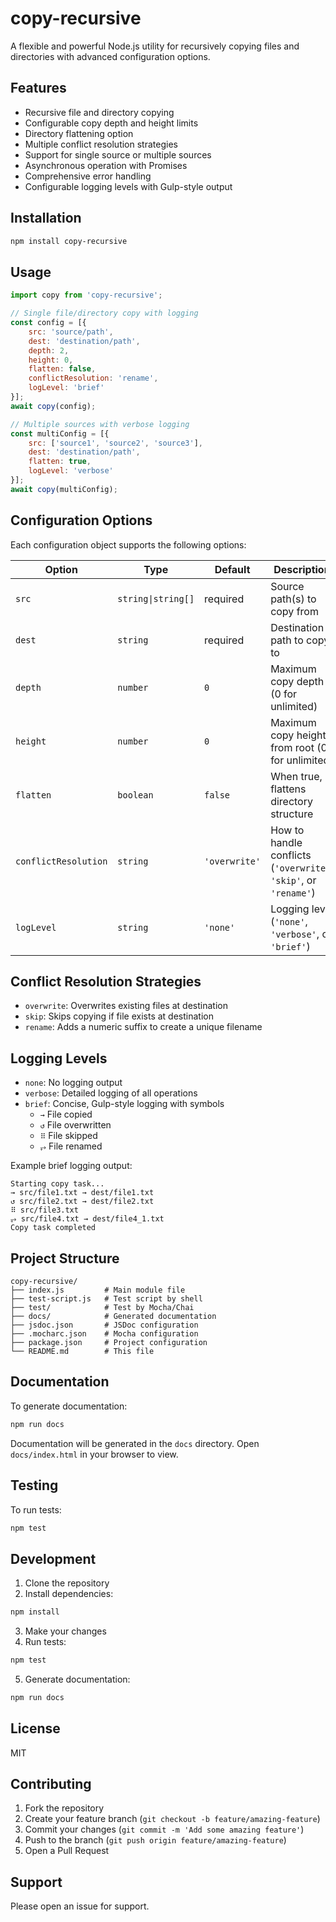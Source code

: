 # copy-recursive
A flexible and powerful Node.js utility for recursively copying files and directories with advanced configuration options.

## Features
- Recursive file and directory copying
- Configurable copy depth and height limits
- Directory flattening option
- Multiple conflict resolution strategies
- Support for single source or multiple sources
- Asynchronous operation with Promises
- Comprehensive error handling
- Configurable logging levels with Gulp-style output

## Installation
```bash
npm install copy-recursive
```

## Usage
```javascript
import copy from 'copy-recursive';

// Single file/directory copy with logging
const config = [{
    src: 'source/path',
    dest: 'destination/path',
    depth: 2,
    height: 0,
    flatten: false,
    conflictResolution: 'rename',
    logLevel: 'brief'
}];
await copy(config);

// Multiple sources with verbose logging
const multiConfig = [{
    src: ['source1', 'source2', 'source3'],
    dest: 'destination/path',
    flatten: true,
    logLevel: 'verbose'
}];
await copy(multiConfig);
```

## Configuration Options
Each configuration object supports the following options:

| Option | Type | Default | Description |
|--------|------|---------|-------------|
| `src` | `string\|string[]` | required | Source path(s) to copy from |
| `dest` | `string` | required | Destination path to copy to |
| `depth` | `number` | `0` | Maximum copy depth (0 for unlimited) |
| `height` | `number` | `0` | Maximum copy height from root (0 for unlimited) |
| `flatten` | `boolean` | `false` | When true, flattens directory structure |
| `conflictResolution` | `string` | `'overwrite'` | How to handle conflicts (`'overwrite'`, `'skip'`, or `'rename'`) |
| `logLevel` | `string` | `'none'` | Logging level (`'none'`, `'verbose'`, or `'brief'`) |

## Conflict Resolution Strategies
- `overwrite`: Overwrites existing files at destination
- `skip`: Skips copying if file exists at destination
- `rename`: Adds a numeric suffix to create a unique filename

## Logging Levels
- `none`: No logging output
- `verbose`: Detailed logging of all operations
- `brief`: Concise, Gulp-style logging with symbols
  - `→` File copied
  - `↺` File overwritten
  - `⠿` File skipped
  - `⥅` File renamed

Example brief logging output:
```
Starting copy task...
→ src/file1.txt → dest/file1.txt
↺ src/file2.txt → dest/file2.txt
⠿ src/file3.txt
⥅ src/file4.txt → dest/file4_1.txt
Copy task completed
```

## Project Structure
```
copy-recursive/
├── index.js         # Main module file
├── test-script.js   # Test script by shell
├── test/            # Test by Mocha/Chai
├── docs/            # Generated documentation
├── jsdoc.json       # JSDoc configuration
├── .mocharc.json    # Mocha configuration
├── package.json     # Project configuration
└── README.md        # This file
```

## Documentation
To generate documentation:
```bash
npm run docs
```
Documentation will be generated in the `docs` directory. Open `docs/index.html` in your browser to view.

## Testing
To run tests:
```bash
npm test
```

## Development
1. Clone the repository
2. Install dependencies:
```bash
npm install
```
3. Make your changes
4. Run tests:
```bash
npm test
```
5. Generate documentation:
```bash
npm run docs
```

## License
MIT

## Contributing
1. Fork the repository
2. Create your feature branch (`git checkout -b feature/amazing-feature`)
3. Commit your changes (`git commit -m 'Add some amazing feature'`)
4. Push to the branch (`git push origin feature/amazing-feature`)
5. Open a Pull Request

## Support
Please open an issue for support.